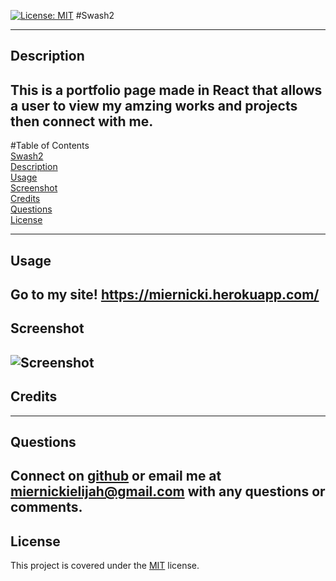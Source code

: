 [![License: MIT](https://img.shields.io/badge/License-MIT-yellow.svg)](https://opensource.org/licenses/MIT)
#Swash2

---

## Description

## This is a portfolio page made in React that allows a user to view my amzing works and projects then connect with me.

#Table of Contents  
[Swash2](#Swash2)  
[Description](#Description)  
[Usage](#Usage)  
[Screenshot](#Screenshot)  
[Credits](#Credits)  
[Questions](#Questions)  
[License](#License)

---

## Usage

## Go to my site! https://miernicki.herokuapp.com/

## Screenshot

## ![Screenshot](./screenshot.png)

## Credits

---

## Questions

## Connect on [github](https://github.com/MiernickiElijah) or email me at miernickielijah@gmail.com with any questions or comments.

## License

This project is covered under the [MIT](https://choosealicense.com/licenses/mit/) license.
